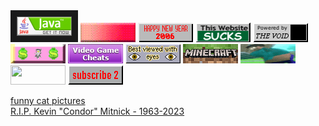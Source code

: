 <div>
<a href="https://java.com/"><img src="https://raw.githubusercontent.com/antihack3r/antihack3r/refs/heads/main/java_green_button.gif" border=10></a>
<a href="https://en.wikipedia.org/wiki/Work_(human_activity)"><img src="https://raw.githubusercontent.com/antihack3r/antihack3r/refs/heads/main/nft.gif"></a>
<img src="https://raw.githubusercontent.com/antihack3r/antihack3r/refs/heads/main/happy2006.gif">
<img width=88 height=31 src="https://raw.githubusercontent.com/antihack3r/antihack3r/refs/heads/main/sucks.gif">
<img src="https://raw.githubusercontent.com/antihack3r/antihack3r/refs/heads/main/thevoid.gif">
<img src="https://raw.githubusercontent.com/antihack3r/antihack3r/refs/heads/main/typhrakromer.gif">
<img src="https://raw.githubusercontent.com/antihack3r/antihack3r/refs/heads/main/video_game_cheats_tips_hints_codes.gif">
<img src="https://raw.githubusercontent.com/antihack3r/antihack3r/refs/heads/main/besteyes3.gif">
<a href="https://minecraft.wiki/"><img src="https://raw.githubusercontent.com/antihack3r/antihack3r/refs/heads/main/minecraft.gif"></a>
<img src="https://raw.githubusercontent.com/antihack3r/antihack3r/refs/heads/main/thicc.gif">
<img width=88 height=31 src="http://www.wtfpl.net/wp-content/uploads/2012/12/wtfpl-badge-2.png">
<!-- <a href="https://free-website-hit-counter.com/"><img width=88 height=31 src='https://www.free-website-hit-counter.com/zc.php?d=9&id=2842&s=17'></a> rip -->
<a href="https://cucking.men"><img src="https://raw.githubusercontent.com/antihack3r/antihack3r/refs/heads/main/cuckingmen.gif"></a>
</div>

[funny cat pictures](http://funny-cats.ru/)<br>
[R.I.P. Kevin "Condor" Mitnick - 1963-2023](https://www.washingtonpost.com/obituaries/2023/07/20/kevin-mitnick-hacker-dies/)
